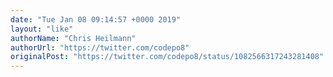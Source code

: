 ```yaml
---
date: "Tue Jan 08 09:14:57 +0000 2019"
layout: "like"
authorName: "Chris Heilmann"
authorUrl: "https://twitter.com/codepo8"
originalPost: "https://twitter.com/codepo8/status/1082566317243281408"
---
```

